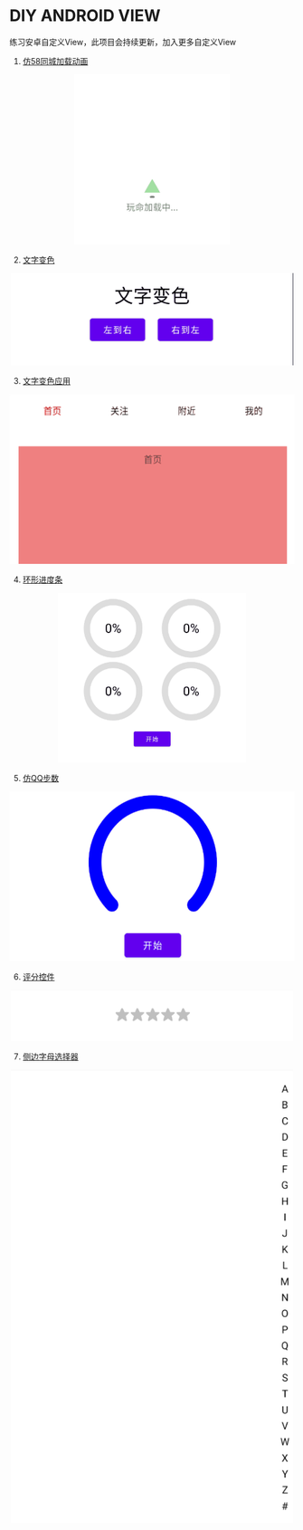# DIY ANDROID VIEW
练习安卓自定义View，此项目会持续更新，加入更多自定义View

1. [仿58同城加载动画](https://juejin.cn/post/7439169215134384191)
<p align="center">
  <img width="auto" height="300" src="https://github.com/wuxaye/DiyView/blob/master/img/loadingView.gif" >
</p>

2. [文字变色](https://juejin.cn/post/7436217936564273178)
<p align="center">
  <img width="500" height="auto" src="https://github.com/wuxaye/DiyView/blob/master/img/TVTrackView.gif" >
</p>

3. [文字变色应用](https://juejin.cn/post/7436370478519042063)
<p align="center">
  <img width="auto" height="300" src="https://github.com/wuxaye/DiyView/blob/master/img/trackTvVpView.gif" >
</p>

4. [环形进度条](https://juejin.cn/post/7436667191539466250)
<p align="center">
  <img width="auto" height="300" src="https://github.com/wuxaye/DiyView/blob/master/img/circleView.gif" >
</p>

5. [仿QQ步数](https://juejin.cn/post/7436667191539466250)
<p align="center">
  <img width="auto" height="300" src="https://github.com/wuxaye/DiyView/blob/master/img/qqStepView.gif" >
</p>

6. [评分控件](https://juejin.cn/post/7441190456501043211)
<p align="center">
  <img width="500" height="auto" src="https://github.com/wuxaye/DiyView/blob/master/img/ratingView.gif" >
</p>

7. [侧边字母选择器](https://juejin.cn/post/7442284498741198858)
<p align="center">
  <img width="500" height="auto" src="https://github.com/wuxaye/DiyView/blob/master/img/alphabetView.gif" >
</p>